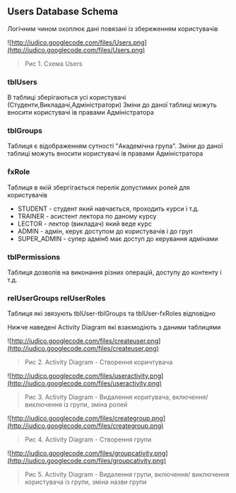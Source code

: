 ## Users Database Schema ##

Логічним чином охоплює дані повязані із збереженням користувачів

![http://iudico.googlecode.com/files/Users.png](http://iudico.googlecode.com/files/Users.png)
> Рис 1. Схема Users

### tblUsers ###
В таблиці зберігаються усі користувачі (Студенти,Викладачі,Адміністратори)
Зміни до даної таблиці можуть вносити користувачі ів правами Адміністратора

### tblGroups ###
Таблиця  є відображенням сутності "Aкадемічна група".
Зміни до даної таблиці можуть вносити користувачі ів правами Адміністратора

### fxRole ###

Таблиця в якій збергігається перелік допустимих ролей для користувачів
  * STUDENT - студент який навчається, проходить курси і т.д.
  * TRAINER - асистент лектора по даному курсу
  * LECTOR - лектор (викладач) який веде курс
  * ADMIN - адмін, керує доступом до користувачів і до груп
  * SUPER\_ADMIN - супер адмінб має доступ до керування адмінами

### tblPermissions ###

Таблиця дозволів на виконання різних операцій, доступу до контенту і т.д.

### relUserGroups relUserRoles ###

Таблиця які звязують tblUser-tblGroups та tblUser-fxRoles відповідно

Нижче наведені Activity Diagram які взаємодіють з даними таблицями

![http://iudico.googlecode.com/files/createuser.png](http://iudico.googlecode.com/files/createuser.png)
> Рис 2. Activity Diagram - Cтворення коричтувача

![http://iudico.googlecode.com/files/useractivity.png](http://iudico.googlecode.com/files/useractivity.png)
> Рис 3. Activity Diagram - Видалення коритувача, включення/ виключення із групи, зміна ролей

![http://iudico.googlecode.com/files/creategroup.png](http://iudico.googlecode.com/files/creategroup.png)
> Рис 4. Activity Diagram - Cтворення групи

![http://iudico.googlecode.com/files/groupcativity.png](http://iudico.googlecode.com/files/groupcativity.png)
> Рис 5. Activity Diagram - Видалення групи, включення/ виключення користувача із групи, зміна назви групи



